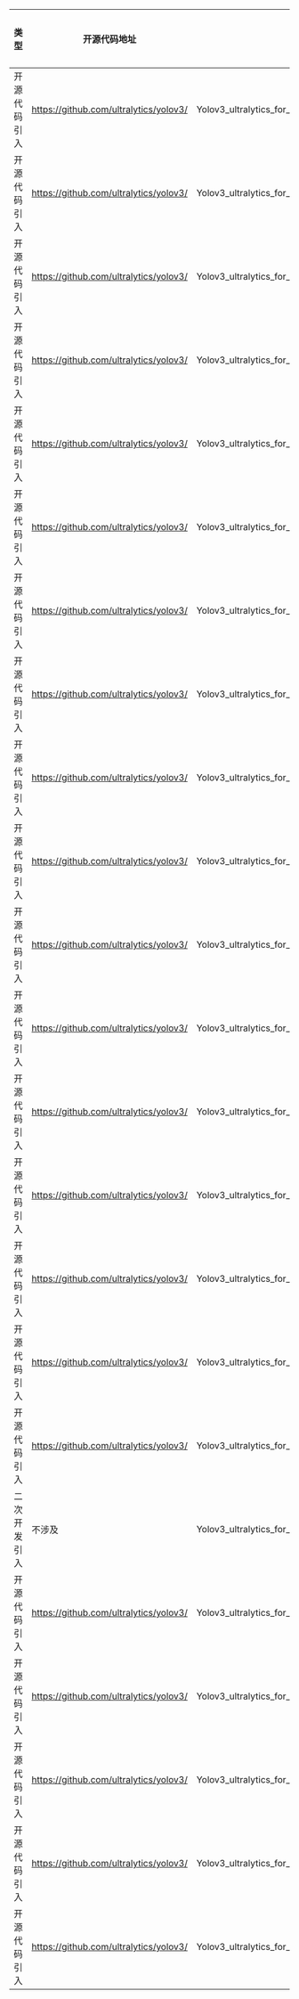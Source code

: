 | 类型     | 开源代码地址                                          | 文件名 | 公网IP地址/公网URL地址/域名/邮箱地址 | 用途说明 |
|--------|-------------------------------------------------| -------- |------------------------|------|
| 开源代码引入 | https://github.com/ultralytics/yolov3/ |Yolov3_ultralytics_for_PyTorch/data/Argoverse.yaml| https://argoverse-hd.s3.us-east-2.amazonaws.com/Argoverse-HD-Full.zip | 下载数据集 |
| 开源代码引入 | https://github.com/ultralytics/yolov3/ |Yolov3_ultralytics_for_PyTorch/data/coco.yaml| https://github.com/ultralytics/yolov5/releases/download/v1.0/ | 下载数据集 |
| 开源代码引入 | https://github.com/ultralytics/yolov3/ |Yolov3_ultralytics_for_PyTorch/data/coco.yaml| http://images.cocodataset.org/zips/train2017.zip | 下载数据集 |
| 开源代码引入 | https://github.com/ultralytics/yolov3/ |Yolov3_ultralytics_for_PyTorch/data/coco.yaml| http://images.cocodataset.org/zips/val2017.zip | 下载数据集 |
| 开源代码引入 | https://github.com/ultralytics/yolov3/ |Yolov3_ultralytics_for_PyTorch/data/coco.yaml| http://images.cocodataset.org/zips/test2017.zip | 下载数据集 |
| 开源代码引入 | https://github.com/ultralytics/yolov3/ |Yolov3_ultralytics_for_PyTorch/data/coco128.yaml| https://ultralytics.com/assets/coco128.zip | 下载数据集 |
| 开源代码引入 | https://github.com/ultralytics/yolov3/ |Yolov3_ultralytics_for_PyTorch/data/GlobalWheat2020.yaml| https://zenodo.org/record/4298502/files/global-wheat-codalab-official.zip | 下载数据集 |
| 开源代码引入 | https://github.com/ultralytics/yolov3/ |Yolov3_ultralytics_for_PyTorch/data/GlobalWheat2020.yaml| https://github.com/ultralytics/yolov5/releases/download/v1.0/GlobalWheat2020_labels.zip | 下载数据集 |
| 开源代码引入 | https://github.com/ultralytics/yolov3/ |Yolov3_ultralytics_for_PyTorch/data/objects365.yaml| https://dorc.ks3-cn-beijing.ksyun.com/data-set/2020Objects365%E6%95%B0%E6%8D%AE%E9%9B%86/{split}/ | 下载数据集 |
| 开源代码引入 | https://github.com/ultralytics/yolov3/ |Yolov3_ultralytics_for_PyTorch/data/scripts/get_coco.sh| https://github.com/ultralytics/yolov5/releases/download/v1.0/ | 下载数据集 |
| 开源代码引入 | https://github.com/ultralytics/yolov3/ |Yolov3_ultralytics_for_PyTorch/data/scripts/get_coco.sh| http://images.cocodataset.org/zips/ | 下载数据集 |
| 开源代码引入 | https://github.com/ultralytics/yolov3/ |Yolov3_ultralytics_for_PyTorch/data/SKU-110K.yaml| http://trax-geometry.s3.amazonaws.com/cvpr_challenge/SKU110K_fixed.tar.gz | 下载数据集 |
| 开源代码引入 | https://github.com/ultralytics/yolov3/ |Yolov3_ultralytics_for_PyTorch/data/VisDrone.yaml| https://github.com/ultralytics/yolov5/releases/download/v1.0/VisDrone2019-DET-train.zip | 下载数据集 |
| 开源代码引入 | https://github.com/ultralytics/yolov3/ |Yolov3_ultralytics_for_PyTorch/data/VisDrone.yaml| https://github.com/ultralytics/yolov5/releases/download/v1.0/VisDrone2019-DET-val.zip | 下载数据集 |
| 开源代码引入 | https://github.com/ultralytics/yolov3/ |Yolov3_ultralytics_for_PyTorch/data/VisDrone.yaml| https://github.com/ultralytics/yolov5/releases/download/v1.0/VisDrone2019-DET-test-dev.zip | 下载数据集 |
| 开源代码引入 | https://github.com/ultralytics/yolov3/ |Yolov3_ultralytics_for_PyTorch/data/VisDrone.yaml| https://github.com/ultralytics/yolov5/releases/download/v1.0/VisDrone2019-DET-test-challenge.zip | 下载数据集 |
| 开源代码引入 | https://github.com/ultralytics/yolov3/ |Yolov3_ultralytics_for_PyTorch/data/voc.yaml| https://github.com/ultralytics/yolov5/releases/download/v1.0/ | 下载数据集 |
| 二次开发引入 | 不涉及                                             |Yolov3_ultralytics_for_PyTorch/Dockerfile| https://ultralytics.com/assets/Arial.ttf/root/.config/Ultralytics/ | 下载配置 |
| 开源代码引入 | https://github.com/ultralytics/yolov3/ |Yolov3_ultralytics_for_PyTorch/hubconf.py| https://github.com/ultralytics/yolov5/issues/36 | 下载配置 |
| 开源代码引入 | https://github.com/ultralytics/yolov3/ |Yolov3_ultralytics_for_PyTorch/hubconf.py| https://ultralytics.com/images/zidane.jpg | 下载图片 |
| 开源代码引入 | https://github.com/ultralytics/yolov3/ |Yolov3_ultralytics_for_PyTorch/utils/downloads.py| https://api.github.com/repos/{repo}/releases/latest | 下载配置 |
| 开源代码引入 | https://github.com/ultralytics/yolov3/ |Yolov3_ultralytics_for_PyTorch/utils/downloads.py| https://github.com/{repo}/releases/download/{tag}/{name} | 下载配置 |
| 开源代码引入 | https://github.com/ultralytics/yolov3/ |Yolov3_ultralytics_for_PyTorch/utils/plots.py| https://ultralytics.com/assets/ | 下载配置 |
